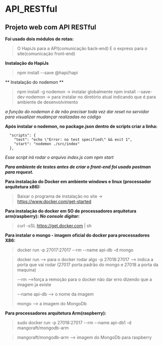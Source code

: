 # API_RESTful

## Projeto web com API RESTful

**Foi usado dois módulos de rotas:** 

> O HapiJs para a API(comunicação back-end)
> E o express para o site(comunicação front-end)

**Instalação do HapiJs**
> npm install --save @hapi/hapi 

** Instalação do nodemon ** 
> npm install -g nodemon -> instalar globalmente
> npm install --save-dev nodemon -> para instalar no diretório atual indicando que é para ambiente de desenvolvimento

*a função do nodemon é de não precisar toda vez dar reset no servidor para visualizar mudançar realizadas no código*

**Após instalar o nodemon, no package.json dentro de scripts criar a linha:**
```
  "scripts": {
    "test": "echo \"Error: no test specified\" && exit 1",
    "start": "nodemon ./src/index"
  },
```

*Esse script irá rodar o arquivo index.js com npm start*

***Para ambiente de testes antes de criar o front-end foi usado postman para request.***

**Para instalação do Docker em ambiente windows e linux (processador arquitetura x86):**
> Baixar o programa de instalação no site -> https://www.docker.com/get-started

**Para instalação do docker em SO de processadores arquitetura arm(raspberry):**
***No console digitar:***
> curl -sSL https://get.docker.com | sh

**Para instalar o mongo - imagem oficial do docker para processadores X86:**
> docker run -p 27017:27017 --rm --name api-db -d mongo

> docker run --> para o docker rodar algo
> -p 27018:27017 --> indica a porta que vai rodar (27017 porta padrão do mongo e 27018 a porta da maquina)
> 
> --rm -->força a remoção para o docker não dar erro dizendo que a imagem ja existe
> 
> --name api-db --> o nome da imagem
> 
> mongo --> a imagem do MongoDb 

**Para processadores arquitetura Arm(raspberry):**
> sudo docker run -p 27018:27017 --rm --name api-db1 -d mangoraft/mongodb-arm

> mangoraft/mongodb-arm --> imagem do MongoDb para raspberry

